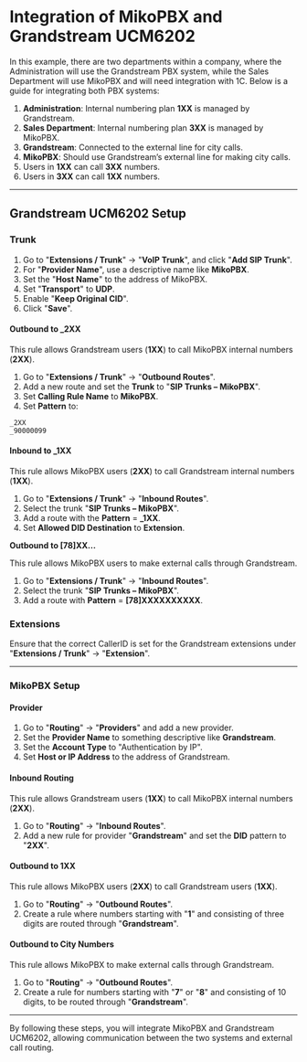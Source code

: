# Integration of MikoPBX and Grandstream UCM6202

In this example, there are two departments within a company, where the Administration will use the Grandstream PBX system, while the Sales Department will use MikoPBX and will need integration with 1C. Below is a guide for integrating both PBX systems:

1. **Administration**: Internal numbering plan **1XX** is managed by Grandstream.
2. **Sales Department**: Internal numbering plan **3XX** is managed by MikoPBX.
3. **Grandstream**: Connected to the external line for city calls.
4. **MikoPBX**: Should use Grandstream’s external line for making city calls.
5. Users in **1XX** can call **3XX** numbers.
6. Users in **3XX** can call **1XX** numbers.

***

## Grandstream UCM6202 Setup

### Trunk

1. Go to "**Extensions / Trunk**" → "**VoIP Trunk**", and click "**Add SIP Trunk**".
2. For "**Provider Name**", use a descriptive name like **MikoPBX**.
3. Set the "**Host Name**" to the address of MikoPBX.
4. Set "**Transport**" to **UDP**.
5. Enable "**Keep Original CID**".
6. Click "**Save**".

#### **Outbound to \_2XX**

This rule allows Grandstream users (**1XX**) to call MikoPBX internal numbers (**2XX**).

1. Go to "**Extensions / Trunk**" → "**Outbound Routes**".
2. Add a new route and set the **Trunk** to "**SIP Trunks – MikoPBX**".
3. Set **Calling Rule Name** to **MikoPBX**.
4. Set **Pattern** to:

```
_2XX
_90000099
```

#### **Inbound to \_1XX**

This rule allows MikoPBX users (**2XX**) to call Grandstream internal numbers (**1XX**).

1. Go to "**Extensions / Trunk**" → "**Inbound Routes**".
2. Select the trunk "**SIP Trunks – MikoPBX**".
3. Add a route with the **Pattern** = **\_1XX**.
4. Set **Allowed DID Destination** to **Extension**.

**Outbound to \[78]XX...**

This rule allows MikoPBX users to make external calls through Grandstream.

1. Go to "**Extensions / Trunk**" → "**Inbound Routes**".
2. Select the trunk "**SIP Trunks – MikoPBX**".
3. Add a route with **Pattern** = **\[78]XXXXXXXXXX**.

### Extensions

Ensure that the correct CallerID is set for the Grandstream extensions under "**Extensions / Trunk**" → "**Extension**".

***

### MikoPBX Setup

#### Provider

1. Go to "**Routing**" → "**Providers**" and add a new provider.
2. Set the **Provider Name** to something descriptive like **Grandstream**.
3. Set the **Account Type** to "Authentication by IP".
4. Set **Host or IP Address** to the address of Grandstream.

#### Inbound Routing

This rule allows Grandstream users (**1XX**) to call MikoPBX internal numbers (**2XX**).

1. Go to "**Routing**" → "**Inbound Routes**".
2. Add a new rule for provider "**Grandstream**" and set the **DID** pattern to "**2XX**".

#### Outbound to 1XX

This rule allows MikoPBX users (**2XX**) to call Grandstream users (**1XX**).

1. Go to "**Routing**" → "**Outbound Routes**".
2. Create a rule where numbers starting with "**1**" and consisting of three digits are routed through "**Grandstream**".

#### Outbound to City Numbers

This rule allows MikoPBX to make external calls through Grandstream.

1. Go to "**Routing**" → "**Outbound Routes**".
2. Create a rule for numbers starting with "**7**" or "**8**" and consisting of 10 digits, to be routed through "**Grandstream**".

***

By following these steps, you will integrate MikoPBX and Grandstream UCM6202, allowing communication between the two systems and external call routing.
